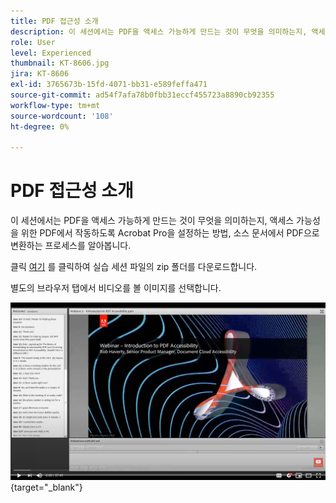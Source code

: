 ```yaml
---
title: PDF 접근성 소개
description: 이 세션에서는 PDF을 액세스 가능하게 만드는 것이 무엇을 의미하는지, 액세스 가능성을 위한 PDF에서 작동하도록 Acrobat Pro을 설정하는 방법, 소스 문서에서 PDF으로 변환하는 프로세스를 알아봅니다
role: User
level: Experienced
thumbnail: KT-8606.jpg
jira: KT-8606
exl-id: 3765673b-15fd-4071-bb31-e589feffa471
source-git-commit: ad54f7afa78b0fbb31eccf455723a8890cb92355
workflow-type: tm+mt
source-wordcount: '108'
ht-degree: 0%

---
```


# PDF 접근성 소개

이 세션에서는 PDF을 액세스 가능하게 만드는 것이 무엇을 의미하는지, 액세스 가능성을 위한 PDF에서 작동하도록 Acrobat Pro을 설정하는 방법, 소스 문서에서 PDF으로 변환하는 프로세스를 알아봅니다.

클릭 [여기](../assets/accessibilitysession1.zip) 를 클릭하여 실습 세션 파일의 zip 폴더를 다운로드합니다.

별도의 브라우저 탭에서 비디오를 볼 이미지를 선택합니다.

[![세션 1 비디오](../assets/Accessibilitysession1_YT.png)](https://www.youtube.com/embed/DaadHIWHgzU){target="_blank"}
